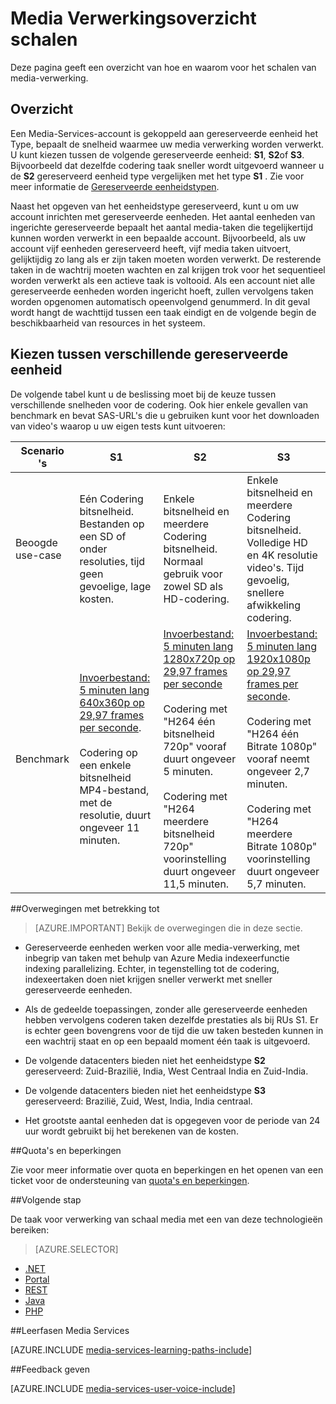 <properties
    pageTitle="Schalen Verwerkingsoverzicht Media | Microsoft Azure"
    description="Dit onderwerp is een overzicht van de schaal Media behandelen met Azure Media Services."
    services="media-services"
    documentationCenter=""
    authors="juliako"
    manager="erikre"
    editor=""/>

<tags
    ms.service="media-services"
    ms.workload="media"
    ms.tgt_pltfrm="na"
    ms.devlang="na"
    ms.topic="article"
    ms.date="08/29/2016"
    ms.author="juliako"/>


# <a name="scaling-media-processing-overview"></a>Media Verwerkingsoverzicht schalen

Deze pagina geeft een overzicht van hoe en waarom voor het schalen van media-verwerking. 

## <a name="overview"></a>Overzicht

Een Media-Services-account is gekoppeld aan gereserveerde eenheid het Type, bepaalt de snelheid waarmee uw media verwerking worden verwerkt. U kunt kiezen tussen de volgende gereserveerde eenheid: **S1**, **S2**of **S3**. Bijvoorbeeld dat dezelfde codering taak sneller wordt uitgevoerd wanneer u de **S2** gereserveerd eenheid type vergelijken met het type **S1** . Zie voor meer informatie de [Gereserveerde eenheidstypen](https://azure.microsoft.com/blog/high-speed-encoding-with-azure-media-services/).

Naast het opgeven van het eenheidstype gereserveerd, kunt u om uw account inrichten met gereserveerde eenheden. Het aantal eenheden van ingerichte gereserveerde bepaalt het aantal media-taken die tegelijkertijd kunnen worden verwerkt in een bepaalde account. Bijvoorbeeld, als uw account vijf eenheden gereserveerd heeft, vijf media taken uitvoert, gelijktijdig zo lang als er zijn taken moeten worden verwerkt. De resterende taken in de wachtrij moeten wachten en zal krijgen trok voor het sequentieel worden verwerkt als een actieve taak is voltooid. Als een account niet alle gereserveerde eenheden worden ingericht hoeft, zullen vervolgens taken worden opgenomen automatisch opeenvolgend genummerd. In dit geval wordt hangt de wachttijd tussen een taak eindigt en de volgende begin de beschikbaarheid van resources in het systeem.

## <a name="choosing-between-different-reserved-unit-types"></a>Kiezen tussen verschillende gereserveerde eenheid

De volgende tabel kunt u de beslissing moet bij de keuze tussen verschillende snelheden voor de codering. Ook hier enkele gevallen van benchmark en bevat SAS-URL's die u gebruiken kunt voor het downloaden van video's waarop u uw eigen tests kunt uitvoeren:

Scenario 's|**S1**|**S2**|**S3**|
----------|------------|----------|------------
Beoogde use-case| Eén Codering bitsnelheid. <br/>Bestanden op een SD of onder resoluties, tijd geen gevoelige, lage kosten.|Enkele bitsnelheid en meerdere Codering bitsnelheid.<br/>Normaal gebruik voor zowel SD als HD-codering. |Enkele bitsnelheid en meerdere Codering bitsnelheid.<br/>Volledige HD en 4K resolutie video's. Tijd gevoelig, snellere afwikkeling codering. 
Benchmark|[Invoerbestand: 5 minuten lang 640x360p op 29,97 frames per seconde](https://wamspartners.blob.core.windows.net/for-long-term-share/Whistler_5min_360p30.mp4?sr=c&si=AzureDotComReadOnly&sig=OY0TZ%2BP2jLK7vmcQsCTAWl33GIVCu67I02pgarkCTNw%3D).<br/><br/>Codering op een enkele bitsnelheid MP4-bestand, met de resolutie, duurt ongeveer 11 minuten.|[Invoerbestand: 5 minuten lang 1280x720p op 29,97 frames per seconde](https://wamspartners.blob.core.windows.net/for-long-term-share/Whistler_5min_720p30.mp4?sr=c&si=AzureDotComReadOnly&sig=OY0TZ%2BP2jLK7vmcQsCTAWl33GIVCu67I02pgarkCTNw%3D)<br/><br/>Codering met "H264 één bitsnelheid 720p" vooraf duurt ongeveer 5 minuten.<br/><br/>Codering met "H264 meerdere bitsnelheid 720p" voorinstelling duurt ongeveer 11,5 minuten.|[Invoerbestand: 5 minuten lang 1920x1080p op 29,97 frames per seconde](https://wamspartners.blob.core.windows.net/for-long-term-share/Whistler_5min_1080p30.mp4?sr=c&si=AzureDotComReadOnly&sig=OY0TZ%2BP2jLK7vmcQsCTAWl33GIVCu67I02pgarkCTNw%3D). <br/><br/>Codering met "H264 één Bitrate 1080p" vooraf neemt ongeveer 2,7 minuten.<br/><br/>Codering met "H264 meerdere Bitrate 1080p" voorinstelling duurt ongeveer 5,7 minuten.

##<a name="considerations"></a>Overwegingen met betrekking tot

>[AZURE.IMPORTANT] Bekijk de overwegingen die in deze sectie.  

- Gereserveerde eenheden werken voor alle media-verwerking, met inbegrip van taken met behulp van Azure Media indexeerfunctie indexing parallelizing.  Echter, in tegenstelling tot de codering, indexeertaken doen niet krijgen sneller verwerkt met sneller gereserveerde eenheden.

- Als de gedeelde toepassingen, zonder alle gereserveerde eenheden hebben vervolgens coderen taken dezelfde prestaties als bij RUs S1. Er is echter geen bovengrens voor de tijd die uw taken besteden kunnen in een wachtrij staat en op een bepaald moment één taak is uitgevoerd.

- De volgende datacenters bieden niet het eenheidstype **S2** gereserveerd: Zuid-Brazilië, India, West Centraal India en Zuid-India.

- De volgende datacenters bieden niet het eenheidstype **S3** gereserveerd: Brazilië, Zuid, West, India, India centraal.

- Het grootste aantal eenheden dat is opgegeven voor de periode van 24 uur wordt gebruikt bij het berekenen van de kosten.


##<a name="quotas-and-limitations"></a>Quota's en beperkingen

Zie voor meer informatie over quota en beperkingen en het openen van een ticket voor de ondersteuning van [quota's en beperkingen](media-services-quotas-and-limitations.md).

##<a name="next-step"></a>Volgende stap

De taak voor verwerking van schaal media met een van deze technologieën bereiken: 

> [AZURE.SELECTOR]
- [.NET](media-services-dotnet-encoding-units.md)
- [Portal](media-services-portal-scale-media-processing.md)
- [REST](https://msdn.microsoft.com/library/azure/dn859236.aspx)
- [Java](https://github.com/southworkscom/azure-sdk-for-media-services-java-samples)
- [PHP](https://github.com/Azure/azure-sdk-for-php/tree/master/examples/MediaServices)

##<a name="media-services-learning-paths"></a>Leerfasen Media Services

[AZURE.INCLUDE [media-services-learning-paths-include](../../includes/media-services-learning-paths-include.md)]

##<a name="provide-feedback"></a>Feedback geven

[AZURE.INCLUDE [media-services-user-voice-include](../../includes/media-services-user-voice-include.md)]
